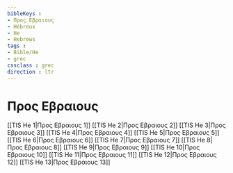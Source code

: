 ```yaml
---
bibleKeys : 
- Προς Εβραιους
- Hébreux
- He
- Hebrews
tags : 
- Bible/He
- grec
cssclass : grec
direction : ltr
---
```


# Προς Εβραιους

[[TIS He 1|Προς Εβραιους 1]]
[[TIS He 2|Προς Εβραιους 2]]
[[TIS He 3|Προς Εβραιους 3]]
[[TIS He 4|Προς Εβραιους 4]]
[[TIS He 5|Προς Εβραιους 5]]
[[TIS He 6|Προς Εβραιους 6]]
[[TIS He 7|Προς Εβραιους 7]]
[[TIS He 8|Προς Εβραιους 8]]
[[TIS He 9|Προς Εβραιους 9]]
[[TIS He 10|Προς Εβραιους 10]]
[[TIS He 11|Προς Εβραιους 11]]
[[TIS He 12|Προς Εβραιους 12]]
[[TIS He 13|Προς Εβραιους 13]]
